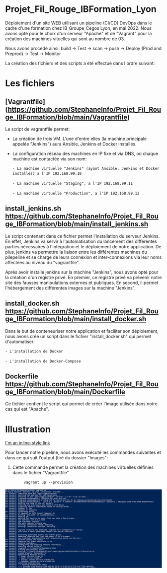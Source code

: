 # Projet_Fil_Rouge_IBFormation_Lyon

Déploiement d'un site WEB utilisant un pipeline (CI/CD) DevOps dans le cadre d'une formation chez IB_Groupe_Cegos Lyon, en mai 2022.
Nous avons opté pour le choix d'un serveur "Apache" et de "Vagrant" pour la création des machines vituelles qui sont au nombre de 03.

Nous avons procédé ainsi: build ->  Test -> scan -> push -> Deploy (Prod and  Preprod) -> Test -> Monitor

La création des fichiers et des scripts a été effectué dans l'ordre suivant:

# Les fichiers

## [**Vagrantfile**] (https://github.com/StephaneInfo/Projet_Fil_Rouge_IBFormation/blob/main/Vagrantfile)
Le script de vagrantfile permet:
- La création de trois VM. L'une d'entre elles (la machine principale appelée "Jenkins") aura Ansible, Jenkins et Docker installés.
- La configuration réseau des machines en IP fixe et via DNS, où chaque machine est contactée via son nom:

      - La machine virtuelle "Jenkins" (ayant Ansible, Jenkins et Docker installés) a l'IP 192.168.99.10
      
      - La machine virtuelle "Staging", a l'IP 192.168.99.11
      
      - La machine virtuelle "Production", a l'IP 192.168.99.12


## **install_jenkins.sh** https://github.com/StephaneInfo/Projet_Fil_Rouge_IBFormation/blob/main/install_jenkins.sh

Le script contenant dans ce fichier permet l'installation du serveur Jenkins. En effet, Jenkins va servir à l'automatisation du lancement des différentes parties nécessaires à l'intégration et le déploiement de notre application. De plus, jenkins va permettre la liaison entre les différentes machines du pilepeline et se charge de leurs connexion et inter-connexions via leur noms affectées au niveau du "vagrantfile".

Après avoir installé jenkins sur la machine "Jenkins", nous avons opté pour la création d'un registre privé. En premier, ce registre privé va  prévenir notre site des fausses manipulations externes et publiques. En second, il permet l'hébergement des différentes images sur la machine "Jenkins".

## **install_docker.sh** https://github.com/StephaneInfo/Projet_Fil_Rouge_IBFormation/blob/main/install_docker.sh

Dans le but de conteneuriser notre application et faciliter son déploiement, nous avons crée un script dans le fichier "install_docker.sh" qui permet d'automatiser:

    - L'installation de Docker
    
    - L'installation de Docker-Compose
    
## **Dockerfile** https://github.com/StephaneInfo/Projet_Fil_Rouge_IBFormation/blob/main/Dockerfile

Ce fichier contient le script qui permet de créer l'image utilisée dans notre cas qui est "Apache".

# Illustration
[I'm an inline-style link](https://www.google.com)

Pour lancer notre pipeline, nous avons exécuté les commandes suivantes et dans ce qui suit l'output (tiré du dossier "Images":

1) Cette commande permet la création des machines virtuelles définies dans le fichier "Vagrantfile"
            
            vagrant up --provision
             
         
 ![Screenshot Vagrant1](https://github.com/StephaneInfo/Projet_Fil_Rouge_IBFormation/blob/main/Images/vagrant1.png)
 











